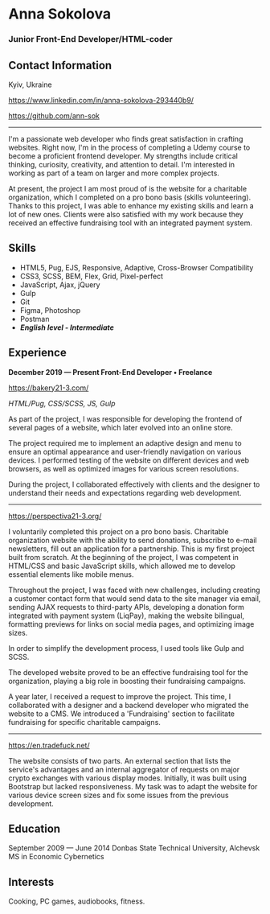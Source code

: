 # Anna Sokolova

### Junior Front-End Developer/HTML-coder

## Contact Information

Kyiv, Ukraine

https://www.linkedin.com/in/anna-sokolova-293440b9/

https://github.com/ann-sok

-----

I'm a passionate web developer who finds great satisfaction in crafting websites. Right now, I'm in the process of completing a Udemy course to become a proficient frontend developer. My strengths include critical thinking, curiosity, creativity, and attention to detail. I'm interested in working as part of a team on larger and more complex projects.

At present, the project I am most proud of is the website for a charitable organization, which I completed on a pro bono basis (skills volunteering). Thanks to this project, I was able to enhance my existing skills and learn a lot of new ones. Clients were also satisfied with my work because they received an effective fundraising tool with an integrated payment system.

## Skills
* HTML5, Pug, EJS, Responsive, Adaptive, Cross-Browser Compatibility
* CSS3, SCSS, BEM, Flex, Grid, Pixel-perfect
* JavaScript, Ajax, jQuery 
* Gulp 
* Git 
* Figma, Photoshop
* Postman
*  ***English level - Intermediate***


## Experience
**December 2019 — Present Front-End Developer • Freelance**

https://bakery21-3.com/

*HTML/Pug, CSS/SCSS, JS, Gulp*

As part of the project, I was responsible for developing the frontend of several pages of a website, which later evolved into an online store.

The project required me to implement an adaptive design and menu to ensure an optimal appearance and user-friendly navigation on various devices. I performed testing of the website on different devices and web browsers, as well as optimized images for various screen resolutions.

During the project, I collaborated effectively with clients and the designer to understand their needs and expectations regarding web development.

----

https://perspectiva21-3.org/

I voluntarily completed this project on a pro bono basis. Charitable organization website with the ability to send donations, subscribe to e-mail newsletters, fill out an application for a partnership.
This is my first project built from scratch. At the beginning of the project, I was competent in HTML/CSS and basic JavaScript skills, which allowed me to develop essential elements like mobile menus.

Throughout the project, I was faced with new challenges, including creating a customer contact form that would send data to the site manager via email, sending AJAX requests to third-party APIs, developing a donation form integrated with payment system (LiqPay), making the website bilingual, formatting previews for links on social media pages, and optimizing image sizes.

In order to simplify the development process, I used tools like Gulp and SCSS.

The developed website proved to be an effective fundraising tool for the organization, playing a big role in boosting their fundraising campaigns.

A year later, I received a request to improve the project. This time, I collaborated with a designer and a backend developer who migrated the website to a CMS. We introduced a 'Fundraising' section to facilitate fundraising for specific charitable campaigns.

----
https://en.tradefuck.net/

The website consists of two parts. An external section that lists the service's advantages and an internal aggregator of requests on major crypto exchanges with various display modes. Initially, it was built using Bootstrap but lacked responsiveness. My task was to adapt the website for various device screen sizes and fix some issues from the previous development.

## Education
September 2009 — June 2014 
Donbas State Technical University, Alchevsk 
MS in Economic Cybernetics

## Interests
Cooking, PC games, audiobooks, fitness.
